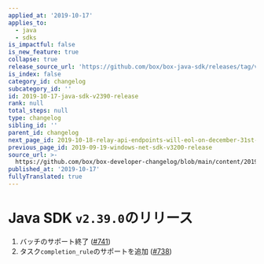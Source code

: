 ```yaml
---
applied_at: '2019-10-17'
applies_to:
  - java
  - sdks
is_impactful: false
is_new_feature: true
collapse: true
release_source_url: 'https://github.com/box/box-java-sdk/releases/tag/v2.39.0'
is_index: false
category_id: changelog
subcategory_id: ''
id: 2019-10-17-java-sdk-v2390-release
rank: null
total_steps: null
type: changelog
sibling_id: ''
parent_id: changelog
next_page_id: 2019-10-18-relay-api-endpoints-will-eol-on-december-31st-2019
previous_page_id: 2019-09-19-windows-net-sdk-v3200-release
source_url: >-
  https://github.com/box/box-developer-changelog/blob/main/content/2019/10-17-java-sdk-v2390-release.md
published_at: '2019-10-17'
fullyTranslated: true
---
```

# Java SDK `v2.39.0`のリリース

1. バッチのサポート終了 ([#741](https://github.com/box/box-java-sdk/pull/741))
2. タスク`completion_rule`のサポートを追加 ([#738](https://github.com/box/box-java-sdk/pull/738))
